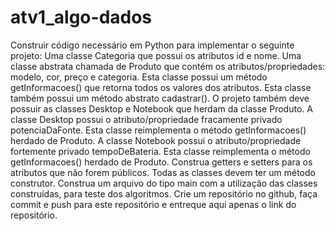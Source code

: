 # atv1_algo-dados

Construir código necessário em Python para implementar o seguinte projeto: Uma classe Categoria que possui os atributos id e nome. 
Uma classe abstrata chamada de Produto que contém os atributos/propriedades: modelo, cor, preço e categoria. 
Esta classe possui um método getInformacoes() que retorna todos os valores dos atributos. 
Esta classe também possui um método abstrato cadastrar().
O projeto também deve possuir as classes Desktop e Notebook que herdam da classe Produto. 
A classe Desktop possui o atributo/propriedade fracamente privado potenciaDaFonte. 
Esta classe reimplementa o método getInformacoes() herdado de Produto.
A classe Notebook possui o atributo/propriedade fortemente privado tempoDeBateria. 
Esta classe reimplementa o método getInformacoes() herdado de Produto. 
Construa getters e setters para os atributos que não forem públicos. Todas as classes devem ter um método construtor.
Construa um arquivo do tipo main com a utilização das classes construídas, para teste dos algoritmos.
Crie um repositório no github, faça commit e push para este repositório e entreque aqui apenas o link do repositório.
